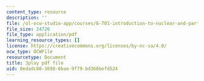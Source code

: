 ```yaml
---
content_type: resource
description: ''
file: /ol-ocw-studio-app/courses/8-701-introduction-to-nuclear-and-particle-physics-fall-2020/0edadc8036986bae9f79bd366befd524_cuUIPyD2pkU.pdf
file_size: 24726
file_type: application/pdf
learning_resource_types: []
license: https://creativecommons.org/licenses/by-nc-sa/4.0/
ocw_type: OCWFile
resourcetype: Document
title: 3play pdf file
uid: 0edadc80-3698-6bae-9f79-bd366befd524
---
```

